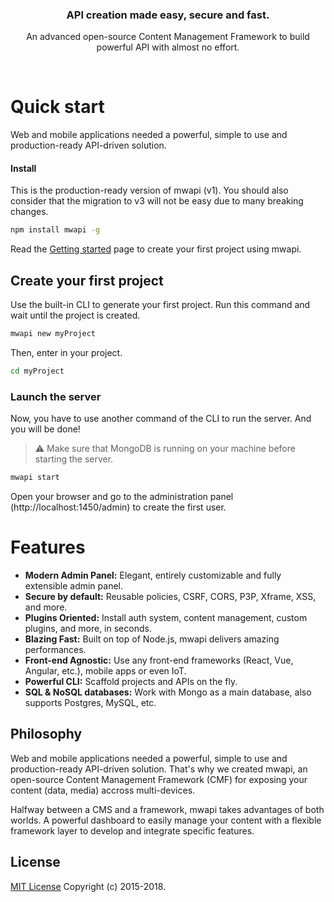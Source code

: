 <h3 align="center">API creation made easy, secure and fast.</h3>
<p align="center">An advanced open-source Content Management Framework to build powerful API with almost no effort.</p>

<br>

# Quick start

Web and mobile applications needed a powerful, simple to use and production-ready API-driven solution.

#### Install
This is the production-ready version of mwapi (v1). You should also consider that the migration to v3 will not be easy due to many breaking changes.
```bash
npm install mwapi -g
```

Read the [Getting started](https://mwapi.io/getting-started) page to create your first project using mwapi.

## Create your first project

Use the built-in CLI to generate your first project. Run this command and wait until the project is created.

```bash
mwapi new myProject
```

Then, enter in your project.

```bash
cd myProject
```

### Launch the server

Now, you have to use another command of the CLI to run the server. And you will be done!

> ️⚠️ Make sure that MongoDB is running on your machine before starting the server.

```bash
mwapi start
```

Open your browser and go to the administration panel (http://localhost:1450/admin) to create the first user.

# Features

- **Modern Admin Panel:**
  Elegant, entirely customizable and fully extensible admin panel.
- **Secure by default:** Reusable policies, CSRF, CORS, P3P, Xframe, XSS, and more.
- **Plugins Oriented:** Install auth system, content management, custom plugins, and more, in seconds.
- **Blazing Fast:** Built on top of Node.js, mwapi delivers amazing performances.
- **Front-end Agnostic:** Use any front-end frameworks (React, Vue, Angular, etc.), mobile apps or even IoT.
- **Powerful CLI:** Scaffold projects and APIs on the fly.
- **SQL & NoSQL databases:** Work with Mongo as a main database, also supports Postgres, MySQL, etc.

## Philosophy

Web and mobile applications needed a powerful, simple to use and production-ready API-driven solution. That's why we created mwapi, an open-source Content Management Framework (CMF) for exposing your content (data, media) accross multi-devices.

Halfway between a CMS and a framework, mwapi takes advantages of both worlds. A powerful dashboard to easily manage your content with a flexible framework layer to develop and integrate specific features.

## License

[MIT License](LICENSE.md) Copyright (c) 2015-2018.